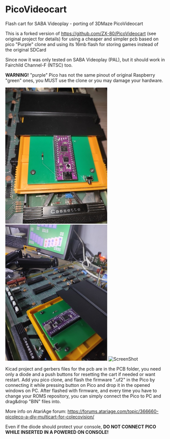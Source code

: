 # PicoVideocart
Flash cart for SABA Videoplay - porting of 3DMaze PicoVideocart

This is a forked version of https://github.com/ZX-80/PicoVideocart (see original project for details) for using a cheaper and simpler pcb based on pico "Purple" clone and using its 16mb flash for storing games instead of the original SDCard

Since now it was only tested on SABA Videoplay (PAL), but it should work in Fairchild Channel-F (NTSC) too.

**WARNING!** "purple" Pico has not the same pinout of original Raspberry "green" ones, you MUST use the clone or you may damage your hardware.

![ScreenShot](https://raw.githubusercontent.com/aotta/PicoVideocart/main/pictures/saba.jpg)
![ScreenShot](https://raw.githubusercontent.com/aotta/PicoVideocart/main/pictures/saba1.jpg)
![ScreenShot](https://raw.githubusercontent.com/aotta/PicoVideocart/main/pictures/saba2.jpg)

Kicad project and gerbers files for the pcb are in the PCB folder, you need only a diode and a push buttons for resetting the cart if needed or want restart. 
Add you pico clone, and flash the firmware ".uf2" in the Pico by connecting it while pressing button on Pico and drop it in the opened windows on PC.
After flashed with firmware, and every time you have to change your ROMS repository, you can simply connect the Pico to PC and drag&drop "BIN" files  into.

More info on AtariAge forum: https://forums.atariage.com/topic/366660-picoleco-a-diy-multicart-for-colecovision/


Even if the diode should protect your console, **DO NOT CONNECT PICO WHILE INSERTED IN A POWERED ON CONSOLE!**
